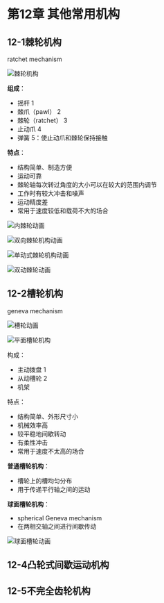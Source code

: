 # 第12章 其他常用机构

## 12-1棘轮机构

ratchet mechanism

![棘轮机构](https://oss.muzing.top/image/tomm_棘轮机构.png)

**组成**：

- 摇杆 1
- 棘爪（pawl） 2
- 棘轮（ratchet） 3
- 止动爪 4
- 弹簧 5：使止动爪和棘轮保持接触

**特点**：

- 结构简单、制造方便
- 运动可靠
- 棘轮轴每次转过角度的大小可以在较大的范围内调节
- 工作时有较大冲击和噪声
- 运动精度差
- 常用于速度较低和载荷不大的场合

![内棘轮动画](https://oss.muzing.top/image/tomm_内棘轮动画.gif)

![双向棘轮机构动画](https://oss.muzing.top/image/tomm_双向棘轮机构动画.gif)

![单动式棘轮机构动画](https://oss.muzing.top/image/tomm_单动式棘轮机构动画.gif)

![双动棘轮动画](https://oss.muzing.top/image/tomm_双动棘轮动画.gif)

## 12-2槽轮机构

geneva mechanism

![槽轮动画](https://oss.muzing.top/image/tomm_槽轮动画.gif)

![平面槽轮机构](https://oss.muzing.top/image/tomm_平面槽轮机构.jpeg)

构成：

- 主动拨盘 1
- 从动槽轮 2
- 机架

特点：

- 结构简单、外形尺寸小
- 机械效率高
- 较平稳地间歇转动
- 有柔性冲击
- 常用于速度不太高的场合

**普通槽轮机构**：

- 槽轮上的槽均匀分布
- 用于传递平行轴之间的运动

**球面槽轮机构**：

- spherical Geneva mechanism
- 在两相交轴之间进行间歇传动

![球面槽轮动画](https://oss.muzing.top/image/tomm_球面槽轮动画.gif)

## 12-4凸轮式间歇运动机构

## 12-5不完全齿轮机构
